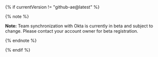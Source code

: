 {% if currentVersion != "github-ae@latest" %}

{% note %}

**Note:** Team synchronization with Okta is currently in beta and subject to change. Please contact your account owner for beta registration.

{% endnote %}

{% endif %}

